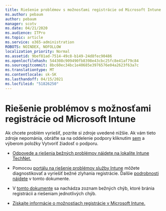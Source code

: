 ```yaml
---
title: Riešenie problémov s možnosťami registrácie od Microsoft Intune
ms.author: pebaum
author: pebaum
manager: scotv
ms.date: 04/21/2020
ms.audience: ITPro
ms.topic: article
ms.service: o365-administration
ROBOTS: NOINDEX, NOFOLLOW
localization_priority: Normal
ms.assetid: 9bef81ad-7514-49c8-b149-24d8fec90486
ms.openlocfilehash: 544308c909490fb8398e43cbc25fc8e41af79c84
ms.sourcegitcommit: 8bc60ec34bc1e40685e3976576e04a2623f63a7c
ms.translationtype: MT
ms.contentlocale: sk-SK
ms.lasthandoff: 04/15/2021
ms.locfileid: "51826250"
---
```

# <a name="troubleshoot-issues-with-enrollment-options-microsoft-intune"></a>Riešenie problémov s možnosťami registrácie od Microsoft Intune

Ak chcete problém vyriešiť, pozrite si zdroje uvedené nižšie. Ak vám tieto zdroje nepománia, obráťte sa na oddelenie podpory kliknutím [sem](https://portal.azure.com/#blade/Microsoft_Intune_DeviceSettings/ExtensionLandingBlade/help) a výberom položky Vytvoriť žiadosť o podporu. 
  
- [Odpovede a riešenia bežných problémov nájdete na lokalite Intune TechNet.](https://social.technet.microsoft.com/Forums/home?category=microsoftintune&amp;filter=alltypes&amp;sort=lastpostdesc)
    
- Pomocou [portálu na riešenie problémov služby Intune](https://devicemanagement.microsoft.com/#blade/Microsoft_Intune_DeviceSettings/TroubleshootBlade) môžete diagnostikovať a vyriešiť bežné zlyhania registrácie. Ďalšie [podrobnosti nájdete](https://docs.microsoft.com/intune/help-desk-operators) v tomto dokumente. 
    
- V [tomto dokumente](https://docs.microsoft.com/troubleshoot/mem/intune/troubleshoot-device-enrollment-in-intune) sa nachádza zoznam bežných chýb, ktoré bránia registrácii a riešeniam jednotlivých chýb. 
    
- [Získajte informácie o možnostiach registrácie v Microsoft Intune.](https://docs.microsoft.com/intune/enrollment-options)
    

